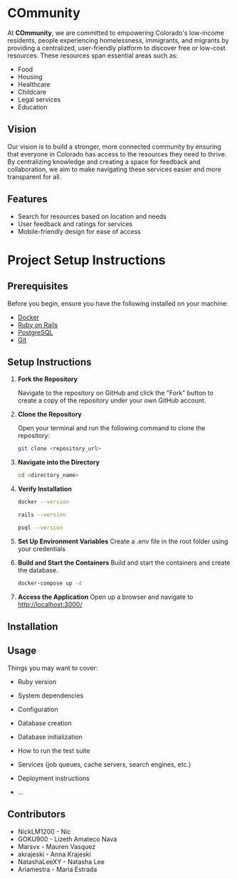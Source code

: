 # COmmunity

At **COmmunity**, we are committed to empowering Colorado's low-income residents, people experiencing homelessness, immigrants, and migrants by providing a centralized, user-friendly platform to discover free or low-cost resources. These resources span essential areas such as:

- Food
- Housing
- Healthcare
- Childcare
- Legal services
- Education

## Vision

Our vision is to build a stronger, more connected community by ensuring that everyone in Colorado has access to the resources they need to thrive. By centralizing knowledge and creating a space for feedback and collaboration, we aim to make navigating these services easier and more transparent for all.

## Features

- Search for resources based on location and needs
- User feedback and ratings for services
- Mobile-friendly design for ease of access

# Project Setup Instructions

## Prerequisites
Before you begin, ensure you have the following installed on your machine:

- [Docker](https://www.docker.com/get-started)
- [Ruby on Rails](https://rubyonrails.org/)
- [PostgreSQL](https://www.postgresql.org/)
- [Git](https://git-scm.com/book/en/v2/Getting-Started-Installing-Git)

## Setup Instructions

1. **Fork the Repository**

   Navigate to the repository on GitHub and click the "Fork" button to create a copy of the repository under your own GitHub account.

2. **Clone the Repository**

   Open your terminal and run the following command to clone the repository:
   ```bash
   git clone <repository_url>
   ```

3. **Navigate into the Directory**
   ```bash
   cd <directory_name>
   ```

4. **Verify Installation**
   ```bash
   docker --version
   ```

   ```bash
   rails --version
   ```

   ```bash
   psql --version
   ```
5. **Set Up Environment Variables**
   Create a .env file in the root folder using your credentials

6. **Build and Start the Containers**
   Build and start the containers and create the database.

   ```bash
   docker-compose up -d
   ```

7. **Access the Application**
   Open up a browser and navigate to [http://localhost:3000/](http://localhost:3000/)





## Installation
## Usage

Things you may want to cover:

* Ruby version

* System dependencies

* Configuration

* Database creation

* Database initialization

* How to run the test suite

* Services (job queues, cache servers, search engines, etc.)

* Deployment instructions

* ...

## Contributors

- NickLM1200 - Nic
- GOKU900 - Lizeth Amateco Nava
- Marsvx - Mauren Vasquez
- akrajeski - Anna Krajeski
- NatashaLeeXY - Natasha Lee
- Ariamestra - Maria Estrada
